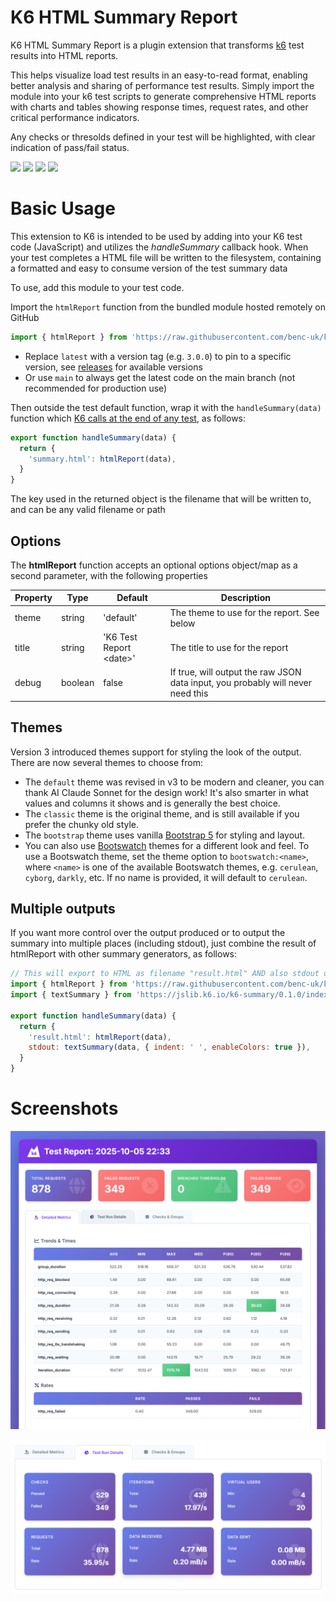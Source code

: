 # K6 HTML Summary Report

K6 HTML Summary Report is a plugin extension that transforms [k6](https://k6.io/) test results into HTML reports.

This helps visualize load test results in an easy-to-read format, enabling better analysis and sharing of performance test results. Simply import the module into your k6 test scripts to generate comprehensive HTML reports with charts and tables showing response times, request rates, and other critical performance indicators.

Any checks or thresolds defined in your test will be highlighted, with clear indication of pass/fail status.

![](https://img.shields.io/github/license/benc-uk/k6-reporter)
![](https://img.shields.io/github/last-commit/benc-uk/k6-reporter)
![](https://img.shields.io/github/release/benc-uk/k6-reporter)
![](https://img.shields.io/github/checks-status/benc-uk/k6-reporter/main)

# Basic Usage

This extension to K6 is intended to be used by adding into your K6 test code (JavaScript) and utilizes the _handleSummary_ callback hook. When your test completes a HTML file will be written to the filesystem, containing a formatted and easy to consume version of the test summary data

To use, add this module to your test code.

Import the `htmlReport` function from the bundled module hosted remotely on GitHub

```js
import { htmlReport } from 'https://raw.githubusercontent.com/benc-uk/k6-reporter/latest/dist/bundle.js'
```

- Replace `latest` with a version tag (e.g. `3.0.0`) to pin to a specific version, see [releases](https://github.com/benc-uk/k6-reporter/releases/) for available versions
- Or use `main` to always get the latest code on the main branch (not recommended for production use)

Then outside the test default function, wrap it with the `handleSummary(data)` function which [K6 calls at the end of any test](https://grafana.com/docs/k6/latest/results-output/end-of-test/custom-summary/), as follows:

```js
export function handleSummary(data) {
  return {
    'summary.html': htmlReport(data),
  }
}
```

The key used in the returned object is the filename that will be written to, and can be any valid filename or path

## Options

The **htmlReport** function accepts an optional options object/map as a second parameter, with the following properties

| Property | Type    | Default                   | Description                                                                     |
| -------- | ------- | ------------------------- | ------------------------------------------------------------------------------- |
| theme    | string  | 'default'                 | The theme to use for the report. See below                                      |
| title    | string  | 'K6 Test Report \<date\>' | The title to use for the report                                                 |
| debug    | boolean | false                     | If true, will output the raw JSON data input, you probably will never need this |

## Themes

Version 3 introduced themes support for styling the look of the output. There are now several themes to choose from:

- The `default` theme was revised in v3 to be modern and cleaner, you can thank AI Claude Sonnet for the design work! It's also smarter in what values and columns it shows and is generally the best choice.
- The `classic` theme is the original theme, and is still available if you prefer the chunky old style.
- The `bootstrap` theme uses vanilla [Bootstrap 5](https://getbootstrap.com/) for styling and layout.
- You can also use [Bootswatch](https://bootswatch.com/) themes for a different look and feel. To use a Bootswatch theme, set the theme option to `bootswatch:<name>`, where `<name>` is one of the available Bootswatch themes, e.g. `cerulean`, `cyborg`, `darkly`, etc. If no name is provided, it will default to `cerulean`.

## Multiple outputs

If you want more control over the output produced or to output the summary into multiple places (including stdout), just combine the result of htmlReport with other summary generators, as follows:

```js
// This will export to HTML as filename "result.html" AND also stdout using the text summary
import { htmlReport } from 'https://raw.githubusercontent.com/benc-uk/k6-reporter/main/dist/bundle.js'
import { textSummary } from 'https://jslib.k6.io/k6-summary/0.1.0/index.js'

export function handleSummary(data) {
  return {
    'result.html': htmlReport(data),
    stdout: textSummary(data, { indent: ' ', enableColors: true }),
  }
}
```

# Screenshots

![main report screenshot](./assets/2025-10-05%2023%2034%2021.png)

![another report screenshot](./assets/2025-10-05%2023%2036%2004.png)
